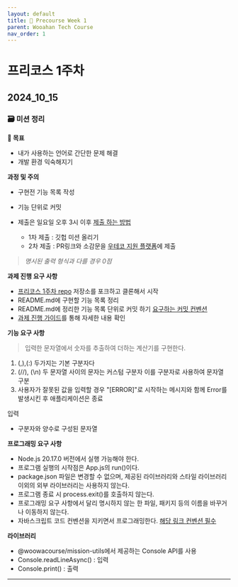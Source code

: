 ```yaml
---
layout: default
title: 🍎 Precourse Week 1
parent: Wooahan Tech Course
nav_order: 1
---
```


# 프리코스 1주차

## 2024_10_15

### 🗃️ 미션 정리

**🎯 목표**

- 내가 사용하는 언어로 간단한 문제 해결
- 개발 환경 익숙해지기

**과정 및 주의**

- 구현전 기능 목록 작성
- 기능 단위로 커밋
- 제출은 일요일 오후 3시 이후 [제출 하는 방법](https://github.com/woowacourse/woowacourse-docs/tree/main/precourse)

  - 1차 제출 : 깃헙 미션 올리기
  - 2차 제출 : PR링크와 소감문을 [우테코 지원 플랫폼](https://apply.techcourse.co.kr/)에 제출

> _명시된 출력 형식과 다를 경우 0점_

**과제 진행 요구 사항**

- [프리코스 1주차 repo](https://github.com/woowacourse-precourse/javascript-calculator-7) 저장소를 포크하고 클론해서 시작
- README.md에 구현할 기능 목록 정리
- README.md에 정리한 기능 목록 단위로 커밋 하기 [요구하는 커밋 컨벤션](https://gist.github.com/stephenparish/9941e89d80e2bc58a153)
- [과제 진행 가이드](https://github.com/woowacourse/woowacourse-docs/tree/main/precourse)를 통해 자세한 내용 확인

**기능 요구 사항**

> 입력한 문자열에서 숫자를 추출하여 더하는 계산기를 구현한다.

1. (,),(:) 두가지는 기본 구분자다
2. (//), (\n) 두 문자열 사이의 문자는 커스텀 구분자 이를 구분자로 사용하여 문자열 구분
3. 사용자가 잘못된 값을 입력할 경우 "[ERROR]"로 시작하는 메시지와 함께 Error를 발생시킨 후 애플리케이션은 종료

입력

- 구분자와 양수로 구성된 문자열

**프로그래밍 요구 사항**

- Node.js 20.17.0 버전에서 실행 가능해야 한다.
- 프로그램 실행의 시작점은 App.js의 run()이다.
- package.json 파일은 변경할 수 없으며, 제공된 라이브러리와 스타일 라이브러리 이외의 외부 라이브러리는 사용하지 않는다.
- 프로그램 종료 시 process.exit()를 호출하지 않는다.
- 프로그래밍 요구 사항에서 달리 명시하지 않는 한 파일, 패키지 등의 이름을 바꾸거나 이동하지 않는다.
- 자바스크립트 코드 컨벤션을 지키면서 프로그래밍한다. [해당 링크 컨벤션 필수](https://github.com/woowacourse/woowacourse-docs/tree/main/styleguide/javascript)

**라이브러리**

- @woowacourse/mission-utils에서 제공하는 Console API를 사용
- Console.readLineAsync() : 입력
- Console.print() : 출력

---

<!--
### 미션 첫 생각의 흐름

**1주차 과제는 무엇을 나에게서 요구하는 걸까??**

- 내가 사용하는 언어로 간단한 문제 해결

  - "너 자바스크립트 좀 쓰냐?"
  - 입력한 문자열에서 숫자를 추출하여 더하는 계산기를 구현한다.
    - "너 문자열 좀 잘 다루냐?"
    - "그럼 배열 메소드는 얼마나 아냐?"
    - "둘다 어느정도 안다고? 그럼 이 기능 구현은 가능하겠네 해봐 그게 위 말들의 증명이니까"
    - "마지막으로 콘솔로 테스트하고 입출력정도는 하겟지"

- 개발 환경 익숙해지기

  - "깃헙과 깃은 잘쓰냐?"
  - "vscode는 쓸줄 알겠지?"
  - "커밋은? 니맘대로 쓰는거 아냐? 컨벤션이라는게 있고 이거 지켜야함"
  - "이 자식 너 js 컨벤션 니맘대로 쓰지? 이 컨벤션 지켜라"

- 그외

  -"요구사항에 맞춰서 하나의 큰기능을 작은 기능으로 나눠 생각하고 정리할수있어?"

쭉 읽으면서 해당 요구사항들이 이렇게 나에게 물어보는 것처럼 느껴졌다.

### 🤔 요구사항 읽다가 궁금해진 나

요구사항에서 궁금한 내용이 세개 정도 있어서 이를 질문 할까 했는데 아래와 같은 문구가 생각났고 이에 맞춰 개인적으로 판단을 해보기로 했다.

> 기능 요구 사항에 기재되지 않은 내용은 스스로 판단하여 구현한다.

**1. 커스텀 구분자는 한번에 여러문자여도 가능한가?**

예시에는 한 문자로만 커스텀하는 방식이 나와 있었다.

입력 : `//;\n1;2;3`
출력 : `6`

만약 입력의 커스텀 문자가 여러개라면?

입력 : `//#$%\n1#$%2`
출력 : `3` or `ERROR`?

위의 경우하면 출력은 3이어야할까 error여야 할까? 생각을 좀 하다가 test 코드가 있길래 확인해보았다.

```js
describe("문자열 계산기", () => {
  test("커스텀 구분자 사용", async () => {
    const inputs = ["//;\\n1"];
    mockQuestions(inputs);

    const logSpy = getLogSpy();
    const outputs = ["결과 : 1"];

    const app = new App();
    await app.run();

    outputs.forEach((output) => {
      expect(logSpy).toHaveBeenCalledWith(expect.stringContaining(output));
    });
  });

  test("예외 테스트", async () => {
    const inputs = ["-1,2,3"];
    mockQuestions(inputs);

    const app = new App();

    await expect(app.run()).rejects.toThrow("[ERROR]");
  });
});
```

두가지 테스트가 있었고 다음과 같았다

1번 테스트 : 커스텀 구분자를 구분자로 잘 사용하는가?
2번 테스트 : 예외 처리를 잘하는가?

근데 사실 이걸 보고 더 혼란스러워 졌다. \n 로 끝나야하는데 \\n은 뭐야... 역시 구분자는 여러개를 받을수있는건가? 그리고 테스트에서 숫자 두개 받아주면 좋았을텐데....1개만 받아서 결과도 모르겠네...

사용자 관점에서 생각하고 싶었지만 더 중요한건 요구사항에 나와있는 '구분자'의 정의를 찾아보는 것이었다.

구분자 정의 : https://en.wikipedia.org/wiki/Delimiter

구분자는 delimiter 라고 하며 'A delimiter is a sequence of one or more characters for specifying the boundary between separate, independent regions in plain text, mathematical expressions or other data streams.' 에서도 확인 할 수있듯이 '하나 이상의 문자로 구성된 시퀀스' 라고 나와있다.

그래서 결론은 `한번에 여러 커스텀 구분자를 받아 하나이상의 구분자로도 구분 할수있는 기능`을 만들어야겠다고 생각했다.

**2. 커스텀 구분자를 사용하면 기본 구분자는 사용이 불가능한가?**

만약 입력에 커스텀 문자로도 구분하고 기본 구분자로도 구분하려고 한다면?

입력 : `//;\n1;2,3`
출력 : `6` or `ERROR`?

위의 경우하면 출력은 6이어야할까 error여야 할까? 테스트 코드에도 이에 대한 테스트는 없었다.

그래서 사용자 관점에서 생각해보았다.

사용자 A가 문자열을 직접 입력해서 이 문자열을 계산하는 경우에는 커스텀만 사용하나 기본만 사용하나 문제가 전혀 되지않는다. (바보같은 실수만 하지 않는다면 자기가 무엇을 입력할지 알고 입력하기 때문) 하지만 사용자 B가 사용자 A에게 해당 문자열을 구분자로 구분해서 덧셈 해줘 했을 때 커스텀 구분자외의 기본 구분자 '도' 사용되어야 A 입장에서 번거롭지 않다.

그래서 결론은 `커스텀 구분자를 입력했을 때 커스텀 구분자로도 구분하고 기본 구분자로도 구분하는 기능`을 만들어야겠다고 생각했다.

**3. 커스텀 구분자는 여러개 받을 수있는가?**

만약 입력에 커스텀 문자 여러개를 받아 구분하려고 한다면?

입력 : `//;\n//$\n1;2,3$4`
출력 : `10` or `ERROR`?

의 경우하면 출력은 10이어야할까 error여야 할까? 역시나 테스트 코드에도 이에 대한 테스트는 없었다.

이것도 2번의 경우와 똑같이 사용자 경험 관점에서 생각한다면 구분자를 최대한 많이 지정할수록 어떤 문자열도 구분가능한 재사용 가능 문자열을 만들수 있다.

결론은 `커스텀 구분자는 (//),(\n) 로 감싸여져있는 구분자는 모두 커스텀 구분자로 사용가능한 기능`을 만들어야겠다고 생각했다.

😎 궁금한 점들은 해소 했으니 이제 구현할 기능들을 목록으로 정리해보자

## 2024_10_16

### 📝 기능 목록

`입력한 문자열에서 숫자를 추출하여 더하는 계산기를 구현한다.`

우선 드라이하게 생각해보면 숫자만 뽑아서 더하면 된다. 결국 관건은 숫자만 파싱해서 들고 있어야한다.

큰 기능들을 생각해보면

1. 사용자에게 문자열을 입력 받는 기능

2. 문자열을 파싱해서 숫자를 추출하는 기능

3. 추출한 숫자를 더하고 출력하는 기능

4. 잘못된 입력일 경우 "[ERROR]" 메세지 발생 및 종료 하는 기능

사실 1번 3번 4번 기능은 어렵지 않다. 2번 기능이 이 기능의 정수인거 같다. 좀 더 세분화해서 생각해보자

2. 문자열을 파싱해서 숫자를 추출하는 기능

- 기본 구분자로 파싱하는 기능
- 커스텀 구분자로 파싱하는 기능

너무 간단한 프로그램이라 이정도의 기능만 갖추면 될거같다 최종 기능 목록은 다음과 같다.

1. 사용자에게 문자열을 입력 받는 기능

2. 문자열을 파싱해서 숫자를 추출하는 기능

- 기본 구분자로 파싱하는 기능
- 커스텀 구분자로 파싱하는 기능

3. 추출한 숫자를 더하고 출력하는 기능

4. 잘못된 입력일 경우 "[ERROR]" 메세지 발생 및 종료 하는 기능

이제 세팅 후 진짜 코딩을 진행해보자 -->
